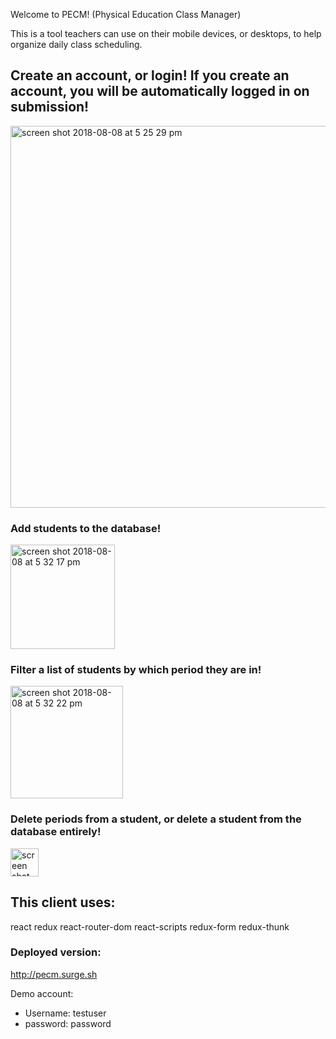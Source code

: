 Welcome to PECM! (Physical Education Class Manager)

This is a tool teachers can use on their mobile devices, or desktops, to help organize daily class scheduling. 


## Create an account, or login! If you create an account, you will be automatically logged in on submission!
<img width="611" alt="screen shot 2018-08-08 at 5 25 29 pm" src="https://user-images.githubusercontent.com/26131912/43865395-7e44f3d4-9b30-11e8-8bb3-e36088a5ef3a.png">

### Add students to the database!
<img width="167" alt="screen shot 2018-08-08 at 5 32 17 pm" src="https://user-images.githubusercontent.com/26131912/43865569-f540dd86-9b30-11e8-96e4-149a39a25784.png">

### Filter a list of students by which period they are in!
<img width="180" alt="screen shot 2018-08-08 at 5 32 22 pm" src="https://user-images.githubusercontent.com/26131912/43865580-fc8c29c4-9b30-11e8-965e-4dae1ed69f20.png">

### Delete periods from a student, or delete a student from the database entirely!

<img width="45" alt="screen shot 2018-08-08 at 5 32 27 pm" src="https://user-images.githubusercontent.com/26131912/43865616-158d3d96-9b31-11e8-9c0b-278efb768394.png">


## This client uses:
react
redux
react-router-dom
react-scripts
redux-form
redux-thunk

### Deployed version:
http://pecm.surge.sh

Demo account: 
- Username: testuser
- password: password
